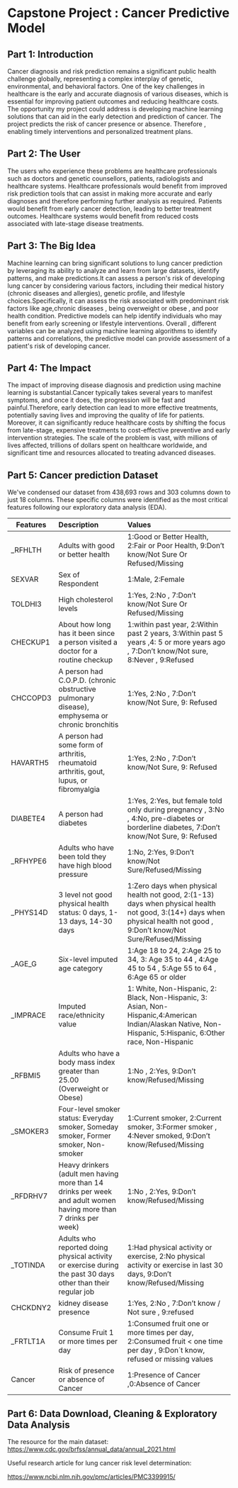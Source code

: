 # Capstone Project : Cancer Predictive Model

## Part 1: Introduction
Cancer diagnosis and risk prediction remains a significant public health challenge globally, representing a complex interplay of genetic, environmental, and behavioral factors. One of the key challenges in healthcare is the early and accurate diagnosis of various diseases, which is essential for improving patient outcomes and reducing healthcare costs. The opportunity my project could address is developing machine learning solutions that can aid in the early detection and prediction of cancer. The project predicts the risk of cancer presence or absence. Therefore , enabling timely interventions and personalized treatment plans. 

## Part 2: The User

The users who experience these problems are healthcare professionals such as doctors and genetic counsellors, patients, radiologists and healthcare systems. Healthcare professionals would benefit from improved risk prediction tools that can assist in making more accurate and early diagnoses and therefore performing further analysis as required. Patients would benefit from early cancer detection, leading to better treatment outcomes. Healthcare systems would benefit from reduced costs associated with late-stage disease treatments. 

## Part 3: The Big Idea

Machine learning can bring significant solutions to lung cancer prediction by leveraging its ability to analyze and learn from large datasets, identify patterns, and make predictions.It can assess a person's risk of developing lung cancer by considering various factors, including their medical history (chronic diseases and allergies), genetic profile, and lifestyle choices.Specifically, it can assess the risk associated with predominant risk factors like  age,chronic diseases , being overweight or obese , and poor health condition. Predictive models can help identify individuals who may benefit from early screening or lifestyle interventions. Overall , different variables can be analyzed using machine learning algorithms to identify patterns and correlations, the predictive model can provide assessment of a patient's risk of developing cancer.

## Part 4: The Impact

The impact of improving disease diagnosis and prediction using machine learning is substantial.Cancer typically takes several years to manifest symptoms, and once it does, the progression will be fast and painful.Therefore, early detection can lead to more effective treatments, potentially saving lives and improving the quality of life for patients. Moreover, it can significantly reduce healthcare costs by shifting the focus from late-stage, expensive treatments to cost-effective preventive and early intervention strategies. The scale of the problem is vast, with millions of lives affected, trillions of dollars spent on healthcare worldwide, and significant time and resources allocated to treating advanced diseases. 

## Part 5: Cancer prediction Dataset
We've condensed our dataset from 438,693 rows and 303 columns down to just 18 columns. These specific columns were identified as the most critical features following our exploratory data analysis (EDA).

|Features|Description|Values| 
|-----|:-----|:-----|
|_RFHLTH|Adults with good or better health|1:Good or Better Health, 2:Fair or Poor Health, 9:Don’t know/Not Sure Or Refused/Missing 
|SEXVAR|Sex of Respondent|1:Male, 2:Female|
| TOLDHI3 |High cholesterol levels|1:Yes, 2:No , 7:Don’t know/Not Sure Or Refused/Missing| 
| CHECKUP1 |About how long has it been since a person visited a doctor for a routine checkup|1:within past year, 2:Within past 2 years, 3:Within past 5 years ,4: 5 or more years ago , 7:Don’t know/Not sure, 8:Never , 9:Refused  |
| CHCCOPD3 |A person had C.O.P.D. (chronic obstructive pulmonary disease), emphysema or chronic bronchitis|1:Yes, 2:No , 7:Don’t know/Not Sure, 9: Refused  |
| HAVARTH5 | A person had some form of arthritis, rheumatoid arthritis, gout, lupus, or fibromyalgia|1:Yes, 2:No , 7:Don’t know/Not Sure, 9: Refused  |
 | DIABETE4 | A person had diabetes|1:Yes, 2:Yes, but female told only during pregnancy , 3:No , 4:No, pre-diabetes or borderline diabetes, 7:Don’t know/Not Sure, 9: Refused  |
| _RFHYPE6  | Adults who have been told they have high blood pressure|1:No, 2:Yes, 9:Don’t know/Not Sure/Refused/Missing|
| _PHYS14D |  3 level not good physical health status: 0 days, 1-13 days, 14-30 days|1:Zero days when physical health not good, 2:(1-13) days when physical health not good, 3:(14+) days when physical health not good , 9:Don’t know/Not Sure/Refused/Missing|
|_AGE_G | Six-level imputed age category|1:Age 18 to 24, 2:Age 25 to 34, 3: Age 35 to 44  , 4:Age 45 to 54 , 5:Age 55 to 64 , 6:Age 65 or older|
|_IMPRACE | Imputed race/ethnicity value|1: White, Non-Hispanic, 2: Black, Non-Hispanic, 3: Asian, Non-Hispanic,4:American Indian/Alaskan Native, Non-Hispanic, 5:Hispanic, 6:Other race, Non-Hispanic   |
|_RFBMI5 | Adults who have a body mass index greater than 25.00 (Overweight or Obese) |1:No , 2:Yes, 9:Don’t know/Refused/Missing |
|_SMOKER3 | Four-level smoker status: Everyday smoker, Someday smoker, Former smoker, Non-smoker |1:Current smoker, 2:Current smoker, 3:Former smoker , 4:Never smoked, 9:Don’t know/Refused/Missing |
|_RFDRHV7 | Heavy drinkers (adult men having more than 14 drinks per week and adult women having more than 7 drinks per week)  |1:No , 2:Yes, 9:Don’t know/Refused/Missing |
|_TOTINDA | Adults who reported doing physical activity or exercise during the past 30 days other than their regular job  |1:Had physical activity or exercise, 2:No physical activity or exercise in last 30 days, 9:Don’t know/Refused/Missing |
|CHCKDNY2 |kidney disease presence|1:Yes, 2:No , 7:Don’t know / Not sure , 9:refused |
|_FRTLT1A |Consume Fruit 1 or more times per day|1:Consumed fruit one or more times per day, 2:Consumed fruit < one time per day , 9:Don´t know, refused or missing values |
|Cancer |Risk of presence or absence of Cancer|1:Presence of Cancer ,0:Absence of Cancer |



## Part 6: Data Download, Cleaning & Exploratory Data Analysis





The resource for the main dataset: https://www.cdc.gov/brfss/annual_data/annual_2021.html

Useful research article for lung cancer risk level determination: 

https://www.ncbi.nlm.nih.gov/pmc/articles/PMC3399915/ 



